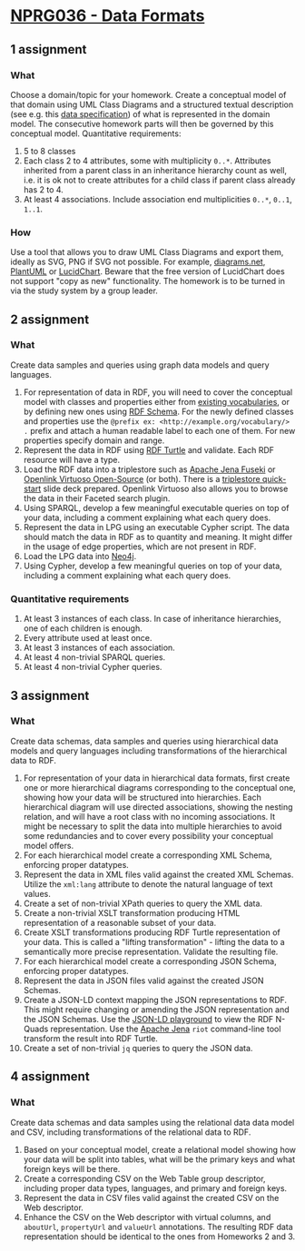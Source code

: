 # [NPRG036 - Data Formats](https://jakub.klímek.com/nprg036.html)
## 1 assignment
### What 
Choose a domain/topic for your homework. Create a conceptual model of that domain using UML Class Diagrams and a structured textual description (see e.g. this [data specification](https://ofn.gov.cz/%C3%BA%C5%99edn%C3%AD-desky/2021-07-20/)) of what is represented in the domain model. The consecutive homework parts will then be governed by this conceptual model. Quantitative requirements:
1. 5 to 8 classes
2. Each class 2 to 4 attributes, some with multiplicity `0..*`. Attributes inherited from a parent class in an inheritance hierarchy count as well, i.e. it is ok not to create attributes for a child class if parent class already has 2 to 4.
3. At least 4 associations. Include association end multiplicities `0..*`, `0..1`, `1..1`.
### How 
Use a tool that allows you to draw UML Class Diagrams and export them, ideally as SVG, PNG if SVG not possible. For example, [diagrams.net](https://www.diagrams.net/), [PlantUML](https://plantuml.com/) or [LucidChart](https://www.lucidchart.com/pages/). Beware that the free version of LucidChart does not support "copy as new" functionality. The homework is to be turned in via the study system by a group leader.

## 2 assignment
### What 
Create data samples and queries using graph data models and query languages.
1. For representation of data in RDF, you will need to cover the conceptual model with classes and properties either from [existing vocabularies](https://lov.linkeddata.es/dataset/lov/), or by defining new ones using [RDF Schema](https://docs.google.com/presentation/d/1SwDgvaTJvUBY_5_EOG3V_ajJsIZadzFNNnJgYqa1Qcw/edit#slide=id.gba51ba2639_1_671). For the newly defined classes and properties use the `@prefix ex: <http://example.org/vocabulary/> .` prefix and attach a human readable label to each one of them. For new properties specify domain and range.
2. Represent the data in RDF using [RDF Turtle](https://www.w3.org/TR/turtle/) and validate. Each RDF resource will have a type.
3. Load the RDF data into a triplestore such as [Apache Jena Fuseki](https://jena.apache.org/documentation/fuseki2/) or [Openlink Virtuoso Open-Source](http://vos.openlinksw.com/owiki/wiki/VOS/VOSDownload) (or both). There is a [triplestore quick-start](https://docs.google.com/presentation/d/1Me_9PDk9HlSFSry2bC_XamVQpheNpJRsqI5PhhrQXhw) slide deck prepared. Openlink Virtuoso also allows you to browse the data in their Faceted search plugin.
4. Using SPARQL, develop a few meaningful executable queries on top of your data, including a comment explaining what each query does.
5. Represent the data in LPG using an executable Cypher script. The data should match the data in RDF as to quantity and meaning. It might differ in the usage of edge properties, which are not present in RDF.
6. Load the LPG data into [Neo4j](https://neo4j.com/download/).
7. Using Cypher, develop a few meaningful queries on top of your data, including a comment explaining what each query does.
### Quantitative requirements 
1. At least 3 instances of each class. In case of inheritance hierarchies, one of each children is enough.
2. Every attribute used at least once.
3. At least 3 instances of each association.
4. At least 4 non-trivial SPARQL queries.
5. At least 4 non-trivial Cypher queries.

## 3 assignment
### What 
Create data schemas, data samples and queries using hierarchical data models and query languages including transformations of the hierarchical data to RDF.
1. For representation of your data in hierarchical data formats, first create one or more hierarchical diagrams corresponding to the conceptual one, showing how your data will be structured into hierarchies. Each hierarchical diagram will use directed associations, showing the nesting relation, and will have a root class with no incoming associations. It might be necessary to split the data into multiple hierarchies to avoid some redundancies and to cover every possibility your conceptual model offers.
2. For each hierarchical model create a corresponding XML Schema, enforcing proper datatypes.
3. Represent the data in XML files valid against the created XML Schemas. Utilize the `xml:lang` attribute to denote the natural language of text values.
4. Create a set of non-trivial XPath queries to query the XML data.
5. Create a non-trivial XSLT transformation producing HTML representation of a reasonable subset of your data.
6. Create XSLT transformations producing RDF Turtle representation of your data. This is called a "lifting transformation" - lifting the data to a semantically more precise representation. Validate the resulting file.
7. For each hierarchical model create a corresponding JSON Schema, enforcing proper datatypes.
8. Represent the data in JSON files valid against the created JSON Schemas.
9. Create a JSON-LD context mapping the JSON representations to RDF. This might require changing or amending the JSON representation and the JSON Schemas. Use the [JSON-LD playground](https://json-ld.org/playground/) to view the RDF N-Quads representation. Use the [Apache Jena](https://jena.apache.org/documentation/io/) `riot` command-line tool transform the result into RDF Turtle.
10. Create a set of non-trivial `jq` queries to query the JSON data.


## 4 assignment
### What 
Create data schemas and data samples using the relational data data model and CSV, including transformations of the relational data to RDF. 
1. Based on your conceptual model, create a relational model showing how your data will be split into tables, what will be the primary keys and what foreign keys will be there.
2. Create a corresponding CSV on the Web Table group descriptor, including proper data types, languages, and primary and foreign keys.
3. Represent the data in CSV files valid against the created CSV on the Web descriptor.
4. Enhance the CSV on the Web descriptor with virtual columns, and `aboutUrl`, `propertyUrl` and `valueUrl` annotations. The resulting RDF data representation should be identical to the ones from Homeworks 2 and 3.
